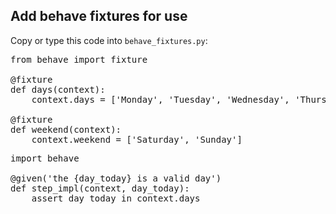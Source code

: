 ## Add behave fixtures for use

Copy or type this code into `behave_fixtures.py`:

<pre class="file" data-filename="environment.py" data-target="replace">
from behave import fixture

@fixture
def days(context):
    context.days = ['Monday', 'Tuesday', 'Wednesday', 'Thursday', 'Friday', 'Saturday', 'Sunday'] 

@fixture
def weekend(context):
    context.weekend = ['Saturday', 'Sunday'] 
</pre>


<pre class="file" data-filename="common_steps.py" data-target="replace">
import behave

@given('the {day_today} is a valid day')
def step_impl(context, day_today):
    assert day_today in context.days
</pre>
